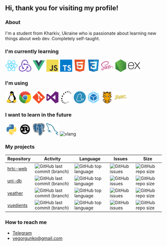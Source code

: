 ## Hi, thank you for visiting my profile!

### About

I'm a student from Kharkiv, Ukraine who is passionate about learning new things about web dev. Completely self-taught.

### I'm currently learning

<img alt="react" width="40" src="https://raw.githubusercontent.com/devicons/devicon/master/icons/react/react-original.svg" /> <img alt="redux" width="40" src="https://raw.githubusercontent.com/devicons/devicon/master/icons/redux/redux-original.svg" /> <img alt="vuejs" width="40" src="https://raw.githubusercontent.com/devicons/devicon/master/icons/vuejs/vuejs-original.svg" /> <img alt="javascript" width="40" src="https://raw.githubusercontent.com/devicons/devicon/master/icons/javascript/javascript-original.svg" /> <img alt="typescript" width="40" src="https://raw.githubusercontent.com/devicons/devicon/master/icons/typescript/typescript-original.svg" /> <img alt="html5" width="40" src="https://raw.githubusercontent.com/devicons/devicon/master/icons/html5/html5-original.svg" /> <img alt="css3" width="40" src="https://raw.githubusercontent.com/devicons/devicon/master/icons/css3/css3-original.svg" /> <img alt="sass" width="40" src="https://raw.githubusercontent.com/devicons/devicon/master/icons/sass/sass-original.svg" /> <img alt="nodejs" width="40" src="https://raw.githubusercontent.com/devicons/devicon/master/icons/nodejs/nodejs-original.svg" /> <img alt="express" width="40" src="https://raw.githubusercontent.com/devicons/devicon/master/icons/express/express-original.svg" />

### I'm using

<img alt="linux" width="40" src="https://raw.githubusercontent.com/devicons/devicon/master/icons/linux/linux-original.svg" /> <img alt="chrome" width="40" src="https://raw.githubusercontent.com/devicons/devicon/master/icons/chrome/chrome-original.svg" /> <img alt="git" width="40" src="https://raw.githubusercontent.com/devicons/devicon/master/icons/git/git-original.svg" /> <img alt="visualstudio" width="40" src="https://raw.githubusercontent.com/devicons/devicon/master/icons/visualstudio/visualstudio-plain.svg" /> <img alt="ssh" width="40" src="https://raw.githubusercontent.com/devicons/devicon/master/icons/ssh/ssh-original.svg" /> <img alt="yarn" width="40" src="https://raw.githubusercontent.com/devicons/devicon/master/icons/yarn/yarn-original.svg" /> <img alt="webpack" width="40" src="https://raw.githubusercontent.com/devicons/devicon/master/icons/webpack/webpack-original.svg" /> <img alt="grunt" width="40" src="https://raw.githubusercontent.com/devicons/devicon/master/icons/grunt/grunt-original.svg" /> <img alt="babel" width="40" src="https://raw.githubusercontent.com/devicons/devicon/master/icons/babel/babel-original.svg" />

### I want to learn in the future

<img alt="python" width="40" src="https://raw.githubusercontent.com/devicons/devicon/master/icons/python/python-original.svg" /> <img alt="rust" width="40" src="https://raw.githubusercontent.com/devicons/devicon/master/icons/rust/rust-plain.svg" /> <img alt="postgresql" width="40" src="https://raw.githubusercontent.com/devicons/devicon/master/icons/postgresql/postgresql-original.svg" /> <img alt="mysql" width="40" src="https://raw.githubusercontent.com/devicons/devicon/master/icons/mysql/mysql-original.svg" /> <img alt="vlang" width="40" src="https://raw.githubusercontent.com/vlang/v-logo/master/dist/v-logo.svg" />

### My projects

| Repository                                         | Activity                                                                                                              | Language                                                                                                    | Issues                                                                                             | Size                                                                                                 |
| -------------------------------------------------- | --------------------------------------------------------------------------------------------------------------------- | ----------------------------------------------------------------------------------------------------------- | -------------------------------------------------------------------------------------------------- | ---------------------------------------------------------------------------------------------------- |
| [hrtc-web](https://github.com/yegorgunko/hrtc-web) | ![GitHub last commit (branch)](https://img.shields.io/github/last-commit/yegorgunko/hrtc-web/dev?style=for-the-badge) | ![GitHub top language](https://img.shields.io/github/languages/top/yegorgunko/hrtc-web?style=for-the-badge) | ![GitHub issues](https://img.shields.io/github/issues-raw/yegorgunko/hrtc-web?style=for-the-badge) | ![GitHub repo size](https://img.shields.io/github/repo-size/yegorgunko/hrtc-web?style=for-the-badge) |
| [uni-db](https://github.com/yegorgunko/uni-db)     | ![GitHub last commit (branch)](https://img.shields.io/github/last-commit/yegorgunko/uni-db/dev?style=for-the-badge)   | ![GitHub top language](https://img.shields.io/github/languages/top/yegorgunko/uni-db?style=for-the-badge)   | ![GitHub issues](https://img.shields.io/github/issues-raw/yegorgunko/uni-db?style=for-the-badge)   | ![GitHub repo size](https://img.shields.io/github/repo-size/yegorgunko/uni-db?style=for-the-badge)   |
| [veather](https://github.com/yegorgunko/veather)     | ![GitHub last commit (branch)](https://img.shields.io/github/last-commit/yegorgunko/veather/dev?style=for-the-badge)   | ![GitHub top language](https://img.shields.io/github/languages/top/yegorgunko/veather?style=for-the-badge)   | ![GitHub issues](https://img.shields.io/github/issues-raw/yegorgunko/veather?style=for-the-badge)   | ![GitHub repo size](https://img.shields.io/github/repo-size/yegorgunko/veather?style=for-the-badge)   |
| [vuedients](https://github.com/yegorgunko/vuedients)     | ![GitHub last commit (branch)](https://img.shields.io/github/last-commit/yegorgunko/vuedients/dev?style=for-the-badge)   | ![GitHub top language](https://img.shields.io/github/languages/top/yegorgunko/vuedients?style=for-the-badge)   | ![GitHub issues](https://img.shields.io/github/issues-raw/yegorgunko/vuedients?style=for-the-badge)   | ![GitHub repo size](https://img.shields.io/github/repo-size/yegorgunko/vuedients?style=for-the-badge)   |

### How to reach me

- [Telegram](https://t.me/yegorgunko)
- [yegorgunko@gmail.com](mailto:yegorgunko@gmail.com)

